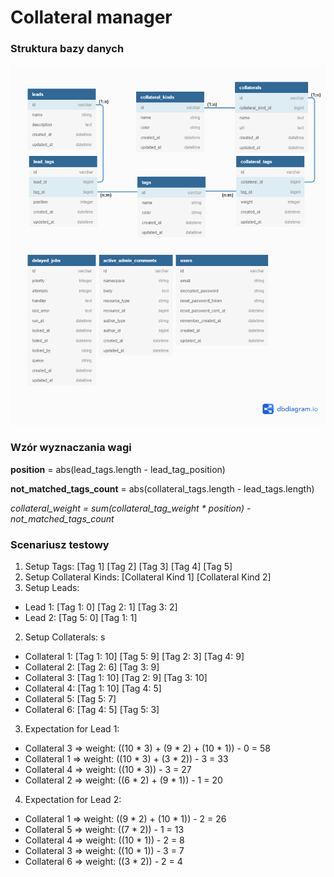 # Collateral manager

### Struktura bazy danych

![Alt text](docs/CollateralManager_DELTA.png?raw=true "Title")


### Wzór wyznaczania wagi

**position** = abs(lead_tags.length - lead_tag_position)

**not_matched_tags_count** = abs(collateral_tags.length - lead_tags.length)

_collateral_weight = sum(collateral_tag_weight * position) - not_matched_tags_count_


### Scenariusz testowy 

1. Setup Tags: [Tag 1] [Tag 2] [Tag 3] [Tag 4] [Tag 5]
2. Setup Collateral Kinds: [Collateral Kind 1] [Collateral Kind 2]
3. Setup Leads:
- Lead 1: [Tag 1: 0] [Tag 2: 1] [Tag 3: 2]
- Lead 2: [Tag 5: 0] [Tag 1: 1]
2. Setup Collaterals: s
- Collateral 1: [Tag 1: 10] [Tag 5: 9] [Tag 2: 3] [Tag 4: 9]
- Collateral 2: [Tag 2: 6] [Tag 3: 9]
- Collateral 3: [Tag 1: 10] [Tag 2: 9] [Tag 3: 10]
- Collateral 4: [Tag 1: 10] [Tag 4: 5] 
- Collateral 5: [Tag 5: 7]
- Collateral 6: [Tag 4: 5] [Tag 5: 3]

3. Expectation for Lead 1:
- Collateral 3 => weight: ((10 * 3) + (9 * 2) + (10 * 1)) - 0 = 58
- Collateral 1 => weight: ((10 * 3) + (3 * 2)) - 3 = 33
- Collateral 4 => weight: ((10 * 3)) - 3 = 27
- Collateral 2 => weight: ((6 * 2) + (9 * 1)) - 1 = 20

4. Expectation for Lead 2:
- Collateral 1 => weight: ((9 * 2) + (10 * 1)) - 2 = 26
- Collateral 5 => weight: ((7 * 2)) - 1 = 13
- Collateral 4 => weight: ((10 * 1)) - 2 = 8
- Collateral 3 => weight: ((10 * 1)) - 3 = 7
- Collateral 6 => weight: ((3 * 2)) - 2 = 4

